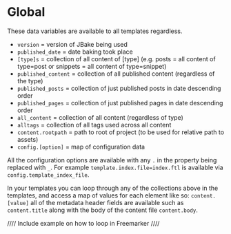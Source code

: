 # Global

These data variables are available to all templates regardless.

- `version` = version of JBake being used
- `published_date` = date baking took place
- `[type]s` = collection of all content of [type] (e.g. posts = all content of type=post or snippets = all content of type=snippet)
- `published_content` = collection of all published content (regardless of the type)
- `published_posts` = collection of just published posts in date descending order
- `published_pages` = collection of just published pages in date descending order
- `all_content` = collection of all content (regardless of type)
- `alltags` = collection of all tags used across all content
- `content.rootpath` = path to root of project (to be used for relative path to assets)
- `config.[option]` = map of configuration data

All the configuration options are available with any `.` in the property being replaced with `_`.
For example `template.index.file=index.ftl` is available via `config.template_index_file`.

In your templates you can loop through any of the collections above in the templates, and access a map of values for each element like so: `content.[value]`
all of the metadata header fields are available such as `content.title` along with the body of the content file `content.body`.

////
Include example on how to loop in Freemarker
////
